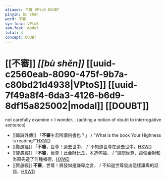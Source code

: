```yaml
---
aliases: 不審 VPtoS DOUBT
pinyin: bù shěn
word: 不審
syn-func: VPtoS
sem-feat: modal
total: 4
concept: DOUBT 
---
```

# [[不審]] *[[bù shěn]]*  [[uuid-c2560eab-8090-475f-9b7a-c80bd21d4938|VPtoS]] [[uuid-7f49a8f4-6da3-4126-b6d9-8df15a825002|modal]] [[DOUBT]]
not carefully examine > I wonder... (adding a notion of doubt to interrogative sentence)
 - [[韓詩外傳]] 「**不審**主君所讀何書也？」 / "What is the book Your Highness is reading?"[HXWD](https://hxwd.org/textview.html?location=KR1c0066_tls_005-6a.5)
 - [[賢愚經]] 「**不審**，世尊！過去世中， / ‘不知道世尊在過去世中，[HXWD](https://hxwd.org/textview.html?location=KR6b0059_T_001-0352c.26)
 - [[賢愚經]] 「**不審**，世尊！此金財比丘，本造何福， / “請問世尊，這個金財和尚原先造了何種福德，[HXWD](https://hxwd.org/textview.html?location=KR6b0059_T_002-0358c.20)
 - [[賢愚經]] **不審**，世尊！興發如是謙卑之言， / 不知道世尊發出這樣謙卑的話語，[HXWD](https://hxwd.org/textview.html?location=KR6b0059_T_003-0369b.3)